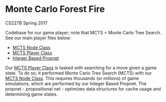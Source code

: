 # Monte Carlo Forest Fire
CS227B 
Spring 2017

Codebase for our game player; note that MCTS = Monte Carlo Tree Search. See our main player files below:
* [MCTS Node Class](https://github.com/amilich/monte_carlo_forest_fire/blob/cca5852dab06916282b39826040db51c1f422786/ggp-code-base/src/main/java/ThreadedGraphNode.java)
* [MCTS Player Class](https://github.com/amilich/monte_carlo_forest_fire/blob/84646a18cd3f2bb64a35be35e95efacf9bba4f4d/ggp-code-base/src/main/java/MCTSGraphPlayer.java)
* [Integer Based Propnet](https://github.com/amilich/monte_carlo_forest_fire/blob/84646a18cd3f2bb64a35be35e95efacf9bba4f4d/ggp-code-base/src/main/java/org/ggp/base/util/statemachine/implementation/propnet/IntPropNet.java)

Our [MCTS Player Class](https://github.com/amilich/monte_carlo_forest_fire/blob/84646a18cd3f2bb64a35be35e95efacf9bba4f4d/ggp-code-base/src/main/java/MCTSGraphPlayer.java) is tasked with searching for a move given a game state. To do so, it performed Monte Carlo Tree Search (MCTS) with our [MCTS Node Class](https://github.com/amilich/monte_carlo_forest_fire/blob/cca5852dab06916282b39826040db51c1f422786/ggp-code-base/src/main/java/ThreadedGraphNode.java). This requires thousands (or millions) of game simulations, which are performed by our Integer Based Propnet. The propnet - propositional net - optimizes data structures for cache usage and determining game states.
